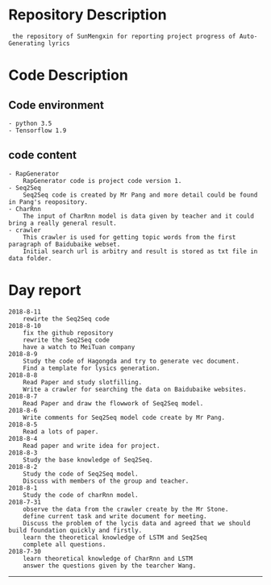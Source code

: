 # Repository Description

     the repository of SunMengxin for reporting project progress of Auto-Generating lyrics
     
# Code Description

## Code environment      
    - python 3.5       
    - Tensorflow 1.9         
## code content  
    - RapGenerator
        RapGenerator code is project code version 1.
    - Seq2Seq            
        Seq2Seq code is created by Mr Pang and more detail could be found in Pang's reopository.         
    - CharRnn             
        The input of CharRnn model is data given by teacher and it could bring a really general result.
    - crawler           
        This crawler is used for getting topic words from the first paragraph of Baidubaike webset.
        Initial search url is arbitry and result is stored as txt file in data folder.  

# Day report
    2018-8-11
        rewirte the Seq2Seq code
    2018-8-10
        fix the github repository
        rewrite the Seq2Seq code
        have a watch to MeiTuan company
    2018-8-9          
        Study the code of Hagongda and try to generate vec document.              
        Find a template for lysics generation.          
    2018-8-8         
        Read Paper and study slotfilling.             
        Write a crawler for searching the data on Baidubaike websites.   
    2018-8-7           
        Read Paper and draw the flowwork of Seq2Seq model.           
    2018-8-6           
        Write comments for Seq2Seq model code create by Mr Pang.           
    2018-8-5           
        Read a lots of paper.           
    2018-8-4           
        Read paper and write idea for project.           
    2018-8-3           
        Study the base knowledge of Seq2Seq.           
    2018-8-2           
        Study the code of Seq2Seq model. 
        Discuss with members of the group and teacher.
    2018-8-1           
        Study the code of charRnn model.
    2018-7-31           
        observe the data from the crawler create by the Mr Stone.
        define current task and write document for meeting.
        Discuss the problem of the lycis data and agreed that we should build foundation quickly and firstly.
        learn the theoretical knowledge of LSTM and Seq2Seq  
        complete all questions. 
    2018-7-30           
        learn theoretical knowledge of CharRnn and LSTM 
        answer the questions given by the tearcher Wang.
        
***
